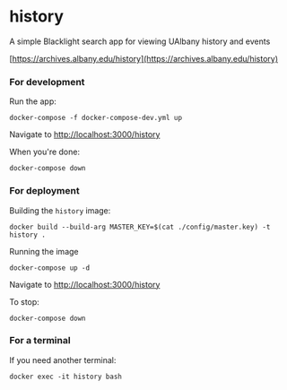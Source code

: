 # history
A simple Blacklight search app for viewing UAlbany history and events

[https://archives.albany.edu/history](https://archives.albany.edu/history)

### For development

Run the app:
```
docker-compose -f docker-compose-dev.yml up
```

Navigate to [http://localhost:3000/history](http://localhost:3000/history)

When you're done:
```
docker-compose down
```

### For deployment

Building the `history` image:
```
docker build --build-arg MASTER_KEY=$(cat ./config/master.key) -t history .
```

Running the image
```
docker-compose up -d
```
Navigate to [http://localhost:3000/history](http://localhost:3000/history)

To stop:
```
docker-compose down
```

### For a terminal

If you need another terminal:
```
docker exec -it history bash
```